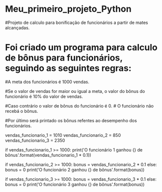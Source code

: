 # Meu_primeiro_projeto_Python


#Projeto de calculo para bonificação de funcionários a partir de mates alcançadas.


# Foi criado um programa para calculo de bônus para funcionários, seguindo as seguintes regras:

#A meta dos funcionários é 1000 vendas. 

#Se o valor de vendas for maior ou igual a meta, o valor do bônus do funcionário é 10% do valor de vendas.

#Caso contrário o valor de bônus do funcionário é 0. # O funcionário não recebá o bônus.

#Por último será printado os bônus refentes ao desempenho dos funcionários.

vendas_funcionario_1 = 1010 
vendas_funcionario_2 = 850 
vendas_funcionario_3 = 2350


if vendas_funcionario_1 >= 1000:
    print('O funcionário 1 ganhou {} de bônus'.format(vendas_funcionario_1 * 0.1))

if vendas_funcionario_2 >= 1000:
    bonus = vendas_funcionario_2 * 0.1
else:
    bonus = 0
print('O funcionário 2 ganhou {} de bônus'.format(bonus))

if vendas_funcionario_3 >= 1000:
    bonus = vendas_funcionario_3 * 0.1
else:
    bonus = 0
print('O funcionário 3 ganhou {} de bônus'.format(bonus))
